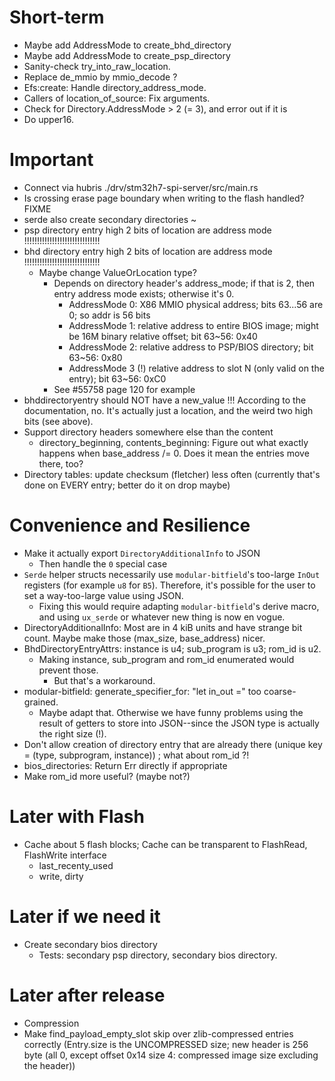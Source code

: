 # Short-term

* Maybe add AddressMode to create_bhd_directory
* Maybe add AddressMode to create_psp_directory
* Sanity-check try_into_raw_location.
* Replace de_mmio by mmio_decode ?
* Efs:create: Handle directory_address_mode.
* Callers of location_of_source: Fix arguments.
* Check for Directory.AddressMode > 2 (= 3), and error out if it is
* Do upper16.

# Important

* Connect via hubris ./drv/stm32h7-spi-server/src/main.rs
* Is crossing erase page boundary when writing to the flash handled? FIXME
* serde also create secondary directories ~
* psp directory entry high 2 bits of location are address mode    !!!!!!!!!!!!!!!!!!!!!!!!!!!!!!
* bhd directory entry high 2 bits of location are address mode   !!!!!!!!!!!!!!!!!!!!!!!!!!!!!!
  * Maybe change ValueOrLocation type?
    * Depends on directory header's address_mode; if that is 2, then entry address mode exists; otherwise it's 0.
      * AddressMode 0: X86 MMIO physical address; bits 63...56 are 0; so addr is 56 bits
      * AddressMode 1: relative address to entire BIOS image; might be 16M binary relative offset; bit 63~56: 0x40
      * AddressMode 2: relative address to PSP/BIOS directory; bit 63~56: 0x80
      * AddressMode 3 (!) relative address to slot N (only valid on the entry); bit 63~56: 0xC0
    * See #55758 page 120 for example
* bhddirectoryentry should NOT have a new_value !!! According to the documentation, no.
  It's actually just a location, and the weird two high bits (see above).
* Support directory headers somewhere else than the content
  * directory_beginning, contents_beginning: Figure out what exactly happens when base_address /= 0.  Does it mean the entries move there, too?
* Directory tables: update checksum (fletcher) less often (currently that's done on EVERY entry; better do it on drop maybe)

# Convenience and Resilience

* Make it actually export `DirectoryAdditionalInfo` to JSON
  * Then handle the `0` special case
* `Serde` helper structs necessarily use `modular-bitfield`'s too-large `InOut` registers (for example `u8` for `B5`). Therefore, it's possible for the user to set a way-too-large value using JSON.
  * Fixing this would require adapting `modular-bitfield`'s derive macro, and using `ux_serde` or whatever new thing is now en vogue.
* DirectoryAdditionalInfo: Most are in 4 kiB units and have strange bit count. Maybe make those (max_size, base_address) nicer.
* BhdDirectoryEntryAttrs: instance is u4; sub_program is u3; rom_id is u2.
  * Making instance, sub_program and rom_id enumerated would prevent those.
    * But that's a workaround.
* modular-bitfield: generate_specifier_for: "let in_out =" too coarse-grained.
  * Maybe adapt that.  Otherwise we have funny problems using the result of getters to store into JSON--since the JSON type is actually the right size (!).
* Don't allow creation of directory entry that are already there (unique key = (type, subprogram, instance)) ; what about rom_id ?!
* bios_directories: Return Err directly if appropriate
* Make rom_id more useful?  (maybe not?)

# Later with Flash

* Cache about 5 flash blocks;  Cache can be transparent to FlashRead, FlashWrite interface
  * last_recenty_used
  * write, dirty

# Later if we need it

* Create secondary bios directory
  * Tests: secondary psp directory, secondary bios directory.

# Later after release

* Compression
* Make find_payload_empty_slot skip over zlib-compressed entries correctly
  (Entry.size is the UNCOMPRESSED size; new header is 256 byte (all 0, except offset 0x14 size 4: compressed image size excluding the header))
